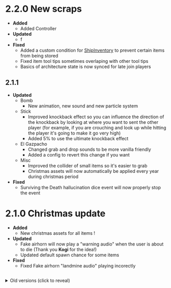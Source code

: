 # 2.2.0 New scraps
- **Added**
    - Added Controller
- **Updated**
    - f
- **Fixed**
    - Added a custom condition for [ShipInventory](https://thunderstore.io/c/lethal-company/p/WarperSan/ShipInventory/) to prevent certain items from being stored
    - Fixed item tool tips sometimes overlaping with other tool tips
    - Basics of architecture state is now synced for late join players

## 2.1.1
- **Updated**
    - Bomb
        - New animation, new sound and new particle system
    - Stick
        - Improved knockback effect so you can influence the direction of the knockback by looking at where you want to sent the other player (for example, if you are crouching and look up while hitting the player it's going to make it go very high)
        - Added 5% to use the ultimate knockback effect
    - El Gazpacho
        - Changed grab and drop sounds to be more vanilla friendly
        - Added a config to revert this change if you want
    - Misc
        - Improved the collider of small items so it's easier to grab
        - Christmas assets will now automatically be applied every year during christmas period
- **Fixed**
    - Surviving the Death hallucination dice event will now properly stop the event

# 2.1.0 Christmas update
- **Added**
    - New christmas assets for all items !
- **Updated**
    - Fake airhorn will now play a "warning audio" when the user is about to die (Thank you **Kogi** for the idea!)
    - Updated default spawn chance for some items
- **Fixed**
    - Fixed Fake airhorn "landmine audio" playing incorectly

##

<details><summary>Old versions (click to reveal)</summary>

###

## 2.0.16
- **Fixed**
    - Fixed an issue with My ■■■■■■th job application

## 2.0.15
- **Fixed**
    - Removed test code of 2.0.14

## 2.0.14
- **Updated**
    - Improved Hazard hallucination both for My ■■■■■■th job application and the custom dice event
- **Fixed**
    - My ■■■■■■th job application is now compatible with [WeatherRegistry](https://thunderstore.io/c/lethal-company/p/mrov/WeatherRegistry/)
    - Fixed an issue with The friendship ender

## 2.0.13
- Update for [Emergency_Dice_Updated](https://thunderstore.io/c/lethal-company/p/slayer6409/Emergency_Dice_Updated/) 1.7.4+, if you have it installed
    - New events:
        - Instrument of legends [Great]
        - Hazard hallucination [Bad]
        - Abibaland [Great]
        - Towers [Awful]
        - Bombs infestation [Bad]
        - Where is everybody? [Mixed]
        - Disturbing noise [Good]
        - Flowerman Academy [Awful]
    - Changed the "Premium Scraps" event to only spawn different items

## 2.0.12
- **Added**
    - Added a config to set custom min,max scrap value for all items (can be left empty for default values)
- **Updated**
    - Better knockback effect for Stick
    - Better teleportation code for Scroll of Town Portal
    - Better audio code for some items
    - Stick can now also be used on players that are performing a special interaction, like when they are on the terminal
    - All Friendship ender events will now be replaced by vanilla ones if you don't have [StarlancerAIFix](https://thunderstore.io/c/lethal-company/p/AudioKnight/StarlancerAIFix/) installed (less fun, please install StarlancerAIFix !)

## 2.0.11
- **Fixed**
    - Fixed The friendship ender breaking if you use it mid-air

## 2.0.10
- **Updated**
    - Summoning *"employees"* with My ■■■■■■th job application will now also change the weather to eclipsed
    - Added 1 new event for The friendship ender effect if you have [LethalAnomalies](https://thunderstore.io/c/lethal-company/p/Zeldahu/LethalAnomalies/) installed
    - The friendship ender got a *special* upgrade when used by unlucky players
    - Nerfed El Gazpacho drunk effect, it's now ending two times faster

## 2.0.9
- **Updated**
    - Harry Mason's secret effect chance has been increased from 5% to 8% hehehe
- **Fixed**
    - Compatibility patch with the latest version of [Emergency_Dice_Updated](https://thunderstore.io/c/lethal-company/p/slayer6409/Emergency_Dice_Updated/) 1.6.5+
        - Should fix the "Premium Scraps" custom dice effect

## 2.0.8
- **Updated**
    - Added 2 new rare events for The friendship ender effect if you have [Surfaced](https://thunderstore.io/c/lethal-company/p/SurfacedTeam/Surfaced/) installed (if you don't have it, they will be replaced by vanilla ones instead)
    - Added a new config for selecting unlucky players (use this to troll your friends lol)
    - My ■■■■■■th job application got a *special* upgrade when used by unlucky players
- **Fixed**
    - The friendship ender effect (the new one since 2.0.7) should be a little bit more optimized

## 2.0.7
- **Updated**
    - The friendship ender is now more LETHAL
    - To avoid problems with The friendship ender, the item now has 2 max usage allowed per moons. And if you try to use it more than 2 times something *a little bit less lethal* will happen
    - The Bomb item got a *special* upgrade when used by unlucky players
    - Improved compatibility with [RuntimeIcons](https://thunderstore.io/c/lethal-company/p/LethalCompanyModding/RuntimeIcons/)
        - Every scrap that didn't had an icon by default will now display a custom icon when you have RuntimeIcons 0.2.0 or newer installed
        - Custom icons are better than automatically generated ones from this mod, and they don't create any lag when the item spawns
- **Fixed**
    - Fixed every damage and heal not working as intended if (somehow) you have more than max health

## 2.0.6
- **Fixed**
    - Fixed a `ReflectionTypeLoadException` when loading the mod without soft dependencies installed (Thank you [DiFFoZ](https://thunderstore.io/c/lethal-company/p/DiFFoZ/) for the help!)

## 2.0.5
- **Added**
    - Custom compatible dice rolls have been added for the [Emergency_Dice_Updated](https://thunderstore.io/c/lethal-company/p/slayer6409/Emergency_Dice_Updated/) mod!
    - Requires version 1.6.1 or newer, can be disabled in the config
    - Added events:
        - Premium Scraps [Good]
        - Haunted hallucination [Bad]
        - Death hallucination [Awful]
- **Updated**
    - Improved scrap spawning custom code (used by Basics of architecture)
    - Basics of architecture *'spawning effect'* can now also be used when in orbit and when you are at Gordion
- **Fixed**
    - Summoned items of Basics of architecture are now synced to all players (scrap value and item rotation)

## 2.0.4
- **Updated**
    - The Stick special effect is now a little bit stronger
    - When a player is summoning *"employees"* with My ■■■■■■th job application, the item will now prevents other players to also summon *"employees"* until the next moon
    - Changed how control tips are displayed to the local player for Basics of architecture and My ■■■■■■th job application
    - Updated to v68
- **Fixed**
    - Fixed My ■■■■■■th job application sometimes not working when there is already another Job application item in use on the map

## 2.0.3
- **Updated**
    - Rebuilt assets with HDRP's Lit Shader Mode = "both"
    - Reduced the number of summoned *"employees"* with My ■■■■■■th job application
    - Updated to v66
- **Fixed**
    - Fixed compatibility issues with [RuntimeIcons](https://thunderstore.io/c/lethal-company/p/LethalCompanyModding/RuntimeIcons/)
    - Fixed Fake airhorn resting position when [Matty_Fixes](https://thunderstore.io/c/lethal-company/p/mattymatty/Matty_Fixes/) is installed (this only works with Matty_Fixes 1.1.30+)
    - Fixed one of the effect of the Bomb item not working when [LethalThings](https://thunderstore.io/c/lethal-company/p/Evaisa/LethalThings/) is installed

## 2.0.2
- **Updated**
    - New minor *secret effect* for Helm of Domination (a simple reference)
    - Changed Bomb grab and drop sound effects
    - The King item now requires battery to be used
    - Updated to v65

## 2.0.1
- **Fixed**
    - Fixed Basics of architecture not working since last update

# 2.0.0 Improvements
- **Added**
    - Added Bomb
- **Updated**
    - New effect for Harry Mason: when you drop it, you have 5% chance of *something* happening hehehe
    - Scroll of Town Portal can now also be used when the ship is leaving
    - Stick can now also be used when in orbit
    - Added info message when you try to use The friendship ender and Scroll of Town Portal at the wrong moment (in orbit for example)
    - Removed LethalNetworkAPI dependency, every network effect is now managed by classic unity netcode, this allows all sort of fixes
- **Fixed**
    - Adjusted position of Rupee, SODA, Basics of architecture and Galvanized square steel when they are droped in the ship's cupboard
    - Fixed The friendship ender spawning a strange entity that can't kill people??
    - Fixed Basics of architecture usage, it can now be used by all players, not just the host
    - Scroll of Town Portal will now be properly destroyed when used by someone
    - My ■■■■■■th job application spawning things effects are now more consistent, and not random
    - My ■■■■■■th job application special effect will now be stopped if the item somehow despawn by a non natural way
    - Fixed Balan Statue glowing rainbow variant having a lower part of the wrong material
    - Fake airhorn audio is now properly assigned to the item for other players (this was already the case for the local player)
    - The friendship ender and Scroll of Town Portal audio are now properly assigned to the item
    - All items will now spawn with isInFactory flag enabled, this should fix metalic items getting struck by lightning when inside the dungeon

## 1.9.1
- **Fixed**
    - Fixed Fake airhorn audio playing twice for other players

# 1.9.0 New scraps
- **Added**
    - Added My ■■■■■■th job application, Moogle, El Gazpacho and The talking orb
- **Updated**
    - New effect for crouton: you can now walk on it to make a *special* sound
    - When Basics of architecture is spawning an item, it will now also play a funny sound
    - Fake airhorn's second effect has a new animation
    - Fake airhorn audio now has some sound variation just like the real airhorn. But I'm not that evil so the variations are *not exactly* the same as the real one... anyways good luck !
    - Reduced Stick spawn chance
    - Updated README and mod icon
- **Fixed**
    - The Stick special effect has been completely fixed and is now re-enabled !
    - Basics of architecture 'turning page' audio is now properly assigned to the item and is synced to all players
    - Fake airhorn audio is now properly assigned to the item and can be heard by monsters
    - Optimization of custom effects code

## 1.8.4
- **Updated**
    - Updated Frieren, Ainz Ooal Gown, Mystic Cristal and The friendship ender grab animation
    - All scraps will now drop ahead of players (not directly below them) when not in the ship
    - Added some cause of deaths for certain items and camera shake for The friendship ender
- **Fixed**
    - Fixed Fake airhorn and The friendship ender killing the host player by sending the dead body in the void

## 1.8.3
- **Updated**
    - Added an additional *bad* effect for the Fake airhorn, it will be randomnly triggered when used
    - Increased Fake airhorn explosion non-lethal damage to 50
    - Reduced Basics of architecture scrap value
- **Fixed**
    - Fixed Basics of architecture bug where it could spawn on the ship after beeing used despite vanishing, it will now never disapear even if used
    - Fixed Fake airhorn sometimes not working for other players

## 1.8.2
- **Updated**
    - Changed the Chocobo audio to be the one from FF7
- **Fixed**
    - Fixed the new colors of SODA not beeing metalic

## 1.8.1
- **Updated**
    - Added 3 color variations to SODA and 3 new colors for the Rupee (9 in total)
    - Added a custom grab tooltip to Ea-Nasir Statue
    - Increased Fake airhorn explosion range but it will deal 30 damage instead of killing players if they are a little bit far from the origin
    - Updated some spawn chance
    - Reduced The friendship ender audio
- **Fixed**
    - Temporarily disabled the Stick special effect since it's a little unstable, you can still find the item but it will not have any special effect for now
    - Fixed Galvanized square steel material

# 1.8.0 Improvements
- **Added**
    - Added Galvanized square steel
- **Updated**
    - Updated to v60/v61+
    - New effect for Basics of architecture: something special will happen when you have finished reading the book
    - Increased Fake airhorn spawn chance
    - Updated dependencies
- **Fixed**
    - Fixed issues with LethalNetworkAPI new versions 3.0.0+ (I'm still using the old structure but it's working as intended)

## 1.7.3
- **Updated**
    - Updated to v55/v56
    - Reduced Stick audio
- **Fixed**
    - Reverted Fake airhorn explosion range back to version 1.6.0

## 1.7.2
- **Updated**
    - Updated to v55-beta

## 1.7.1
- **Fixed**
    - Removed items left accidentaly in the shop

# 1.7.0 New scraps
- **Added**
    - Added The friendship ender, Scroll of Town Portal, Stick and Basics of architecture
- **Updated**
    - Fake airhorn will now play the real Airhorn sound when used (but it's a little different)
    - Removed the '?' from the Fake airhorn tooltip, use the sound to tell if it's the real one
    - Improved Fake airhorn explosion to be more dangerous and random
    - Updated some spawn chance
    - Updated dependencies
    - Updated README
- **Fixed**
    - Reduced every audio imported quality
    - Reduced Chocobo and Puppy Shark texture quality
    - Fixed Ainz Ooal Gown grab animation
    - Optimized again Ainz Ooal Gown model (it's now extremely low poly)

## 1.6.2
- **Updated**
    - Added a config file to set every spawn chance as you like
    - Increased Comically Large Spoon audio

## 1.6.1
- **Updated**
    - All scraps can now be grabbed before game start
    - Reduced Balan Statue audio
- **Fixed**
    - Optimized Ea-Nasir Statue model

# 1.6.0 Improvements
- **Updated**
    - New effect for The King and Puppy Shark: they can now be used to make some funny sound
    - Added an emissive texture for Helm of Domination and HearthStone Card
    - Increased Comically Large Spoon damage and weight
    - Reduced Comically Large Spoon spawn chance
    - Increased The King audio
- **Fixed**
    - Fixed Chocobo, The King and Puppy Shark grab animation
    - Reduced Fake airhorn explosion range
    - Reduced Mystic Cristal texture quality
    - Optimized Helm of Domination model

# 1.5.0 New scraps
- **Added**
    - Added crouton, Fake airhorn and Balan Statue
- **Updated**
    - Added a rare glowing color variation to Comically Large Spoon
    - HearthStone Card can now be inspected
    - Reduced Helm of Domination, Ea-Nasir Statue and Ainz Ooal Gown weight
    - Updated dependencies (added LethalNetworkAPI)
    - Updated README (+github repo)
- **Fixed**
    - Fixed Comically Large Spoon damage desync bug
    - Reduced HearthStone Card texture quality

# 1.4.0 Improvements
- **Added**
    - Added Comically Large Spoon
- **Updated**
    - Added 6 color variations to the Rupee
    - Added a tool tip to The King
    - Increased Helm of Domination scrap value
    - Reduced Ea-Nasir Statue weight
- **Fixed**
    - Fixed Ea-Nasir Statue grab animation
    - Fixed Rupee texture beeing too dark
    - Optimized Mystic Cristal transparency and model

## 1.3.1
- **Updated**
    - Reduced HearthStone Card, Rupee and The King scrap value
    - Reduced HearthStone Card and SODA audio

# 1.3.0 New scraps
- **Added**
    - Added Rupee, Ea-Nasir Statue, HearthStone Card and SODA
- **Updated**
    - Updated Helm of Domination grab animation
    - Increased Helm of Domination spawn chance and weight
    - Reduced Harry Mason scrap value
    - Reduced Frieren and Helm of Domination textures quality
    - Reduced Puppy Shark audio
- **Fixed**
    - Optimized, fixed textures and reduced light intensity of Ainz Ooal Gown model

## 1.2.2
- **Updated**
    - Updated README
- **Fixed**
    - Optimized Puppy Shark model

## 1.2.1
- **Updated**
    - Increased Ainz Ooal Gown scrap value
    - Reduced Mystic Cristal spawn chance

# 1.2.0 New scraps
- **Added**
    - Added Harry Mason, Mystic Cristal and Puppy Shark
- **Updated**
    - Increased The King spawn chance
    - Updated mod icon
- **Fixed**
    - Fixed Helm of Domination displayed name
    - Fixed The King audio

## 1.1.1
- **Fixed**
    - Fixed typo in README

# 1.1.0 New scraps
- **Added**
    - Added Chocobo, Ainz Ooal Gown, Helm of Domination and The King
- **Updated**
    - Increased Frieren scrap value
    - Updated mod icon

# 1.0.0 Initial release
- **Added**
    - Added Frieren

</details>